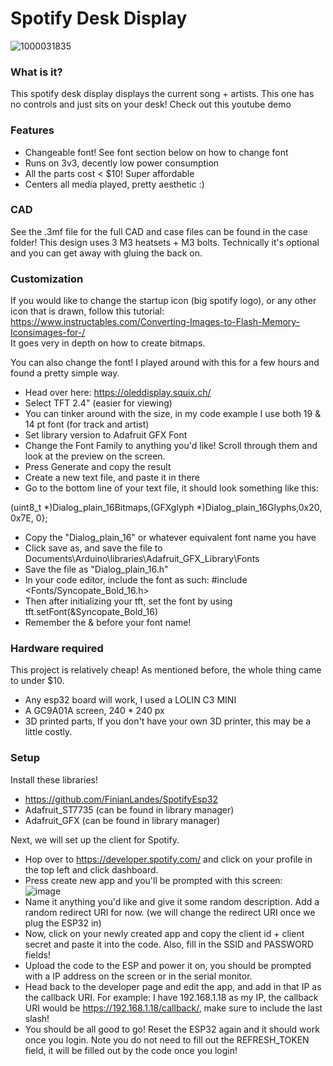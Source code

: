 # Spotify Desk Display
![1000031835](https://github.com/user-attachments/assets/efe232be-5e75-4114-84c6-18c6fc755443)
### What is it?

This spotify desk display displays the current song + artists. This one has no controls and just sits on your desk! Check out this youtube demo

### Features

- Changeable font! See font section below on how to change font
- Runs on 3v3, decently low power consumption
- All the parts cost < $10! Super affordable
- Centers all media played, pretty aesthetic :)

### CAD 

See the .3mf file for the full CAD and case files can be found in the case folder! This design uses 3 M3 heatsets + M3 bolts. Technically it's optional and you can get away with gluing the back on. 

### Customization

If you would like to change the startup icon (big spotify logo), or any other icon that is drawn, follow this tutorial: https://www.instructables.com/Converting-Images-to-Flash-Memory-Iconsimages-for-/   
It goes very in depth on how to create bitmaps.  
  
You can also change the font! I played around with this for a few hours and found a pretty simple way.
- Head over here: https://oleddisplay.squix.ch/
- Select  TFT 2.4" (easier for viewing)
- You can tinker around with the size, in my code example I use both 19 & 14 pt font (for track and artist)
- Set library version to Adafruit GFX Font
- Change the Font Family to anything you'd like! Scroll through them and look at the preview on the screen. 
- Press Generate and copy the result
- Create a new text file, and paste it in there
- Go to the bottom line of your text file, it should look something like this:  

 (uint8_t  *)Dialog_plain_16Bitmaps,(GFXglyph *)Dialog_plain_16Glyphs,0x20, 0x7E, 0};

- Copy the "Dialog_plain_16" or whatever equivalent font name you have
- Click save as, and save the file to Documents\Arduino\libraries\Adafruit_GFX_Library\Fonts
- Save the file as "Dialog_plain_16.h" 
- In your code editor, include the font as such: #include <Fonts/Syncopate_Bold_16.h>
- Then after initializing your tft, set the font by using tft.setFont(&Syncopate_Bold_16)
- Remember the & before your font name! 

### Hardware required

This project is relatively cheap! As mentioned before, the whole thing came to under $10.
- Any esp32 board will work, I used a LOLIN C3 MINI
- A GC9A01A screen, 240 * 240 px 
- 3D printed parts, If you don't have your own 3D printer, this may be a little costly. 

### Setup

Install these libraries!  
- https://github.com/FinianLandes/SpotifyEsp32  
- Adafruit_ST7735  (can be found in library manager)
- Adafruit_GFX  (can be found in library manager)

Next, we will set up the client for Spotify.
- Hop over to https://developer.spotify.com/ and click on your profile in the top left and click dashboard.   
- Press create new app and you'll be prompted with this screen:   
![image](https://github.com/user-attachments/assets/08ea6cbd-1e50-4130-96ad-a5f4a30cbff7)  
- Name it anything you'd like and give it some random description. Add a random redirect URI for now. (we will change the redirect URI once we plug the ESP32 in)  
- Now, click on your newly created app and copy the client id + client secret and paste it into the code. Also, fill in the SSID and PASSWORD fields!
- Upload the code to the ESP and power it on, you should be prompted with a IP address on the screen or in the serial monitor.   
- Head back to the developer page and edit the app, and add in that IP as the callback URI. For example: I have 192.168.1.18 as my IP, the callback URI would be https://192.168.1.18/callback/, make sure to include the last slash!   
- You should be all good to go! Reset the ESP32 again and it should work once you login. Note you do not need to fill out the REFRESH_TOKEN field, it will be filled out by the code once you login!   
